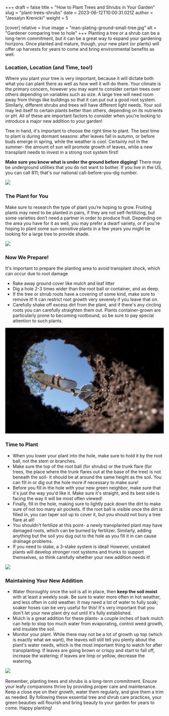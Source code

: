 +++
draft = false
title = "How to Plant Trees and Shrubs in Your Garden"
slug = "plant-trees-shrubs"
date = 2023-06-12T10:00:31.021Z
author = "Jessalyn Krenicki"
weight = 5

[cover]
relative = true
image = "man-plating-ground-small-tree.jpg"
alt = "Gardener comparing tree to hole"
+++
Planting a tree or a shrub can be a long-term commitment, but it can be a great way to expand your gardening horizons. Once planted and mature, though, your new plant (or plants) will offer up harvests for years to come and bring environmental benefits as well. 

### Location, Location (and Time, too!)

Where you plant your tree is very important, because it will dictate both what you can plant there as well as how well it will do there. Your climate is the primary concern, however you may want to consider certain trees over others depending on variables such as size. A large tree will need room away from things like buildings so that it can put out a good root system. Similarly, different shrubs and trees will have different light needs. Your soil may led itself to certain plants better than others, depending on its nutrients or pH. All of these are important factors to consider when you're looking to introduce a major new addition to your garden!

Tree in hand, it's important to choose the right time to plant. The best time to plant is during dormant seasons: after leaves fall in autumn, or before buds emerge in spring, while the weather is cool. Certainly not in the summer- the amount of sun will promote growth of leaves, while a new transplant needs to invest in a strong root system first!

**Make sure you know what is under the ground before digging!** There may be underground utilities that you do not want to bother. If you live in the US, you can call 811; that's our national call-before-you-dig number.

![](pexels-zen-chung-5528999.jpg)

### The Plant for You

Make sure to research the type of plant you’re hoping to grow. Fruiting plants may need to be planted in pairs, if they are not self-fertilizing, but some varieties don’t need a partner in order to produce fruit. Depending on the area you have for it as well, you may prefer a dwarf variety, or if you're hoping to plant some sun-sensitive plants in a few years you might be looking for a large tree to provide shade.

![](people-operating-heavy-duty-leaf-blower.jpg)

### Now We Prepare!

It's important to prepare the planting area to avoid transplant shock, which can occur due to root damage

* Rake away ground cover like mulch and leaf litter
* Dig a hole 2-3 times wider than the root ball or container, and as deep. 
* If the tree or shrub roots have a covering of some kind, make sure to remove it! It can restrict root growth very severely if you leave that on.
* Carefully shake off excess dirt from the plant, and if there's any circling roots you can carefully straighten them out. Plants container-grown are particularly prone to becoming rootbound, so be sure to pay special attention to such plants.

![](compost-still-life-concept-1-.jpg)

### Time to Plant

* When you lower your plant into the hole, make sure to hold it by the root ball, not the stem or branches.
* Make sure the top of the root ball (for shrubs) or the trunk flare (for trees, the place where the trunk flares out at the base of the tree) is not beneath the soil- it should be at around the same height as the soil. You can fill in or dig out the hole more if necessary to make sure!
* Before you fill in the hole with your new green neighbor, make sure that it's just the way you'd like it. Make sure it's straight, and its best side is facing the way it will be most often viewed!
* Finally, fill in the hole, making sure to lightly pack down the dirt to make sure of not too many air pockets.  If the root ball is visible once the dirt is filled in, you can taper soil up to cover it, but you should not bury a tree flare at all!
* You shouldn't fertilize at this point- a newly transplanted plant may have damaged roots, which can be burned by fertilizer. Similarly, adding anything but the soil you dug out to the hole as you fill it in can cause drainage problems.
* If you need to stake, a 3-stake system is ideal! However, unstaked plants will develop stronger root systems and trunks to support themselves, so think carefully whether your new addition needs it!

![](planting-trees-as-part-reforestation-process.jpg)

### Maintaining Your New Addition

* Water thoroughly once the soil is all in place, then **keep the soil moist** with at least a weekly soak. Be sure to water more often in hot weather, and less often in cold weather. It may need a lot of water to fully soak; soaker hoses can be very useful for this! It's very important that you don't let your new plant dry out until it's fully established.
* Mulch is a great addition for these plants- a couple inches of bark mulch can help to stop too much water from evaporating, control weed growth, and insulate the soil.
* Monitor your plant. While there may not be a lot of growth up top (which is exactly what we want), the leaves will still tell you plenty about the plant's water needs, which is the most important thing to watch for after transplanting. If leaves are going brown or crispy and start to fall off, increase the watering; if leaves are limp or yellow, decrease the watering.

![](environmental-conservation-garden-children.jpg)

Remember, planting trees and shrubs is a long-term commitment. Ensure your leafy companions thrive by providing proper care and maintenance. Keep a close eye on their growth, water them regularly, and give them a trim as needed. By following these essential tree and shrub care practices, your green beauties will flourish and bring beauty to your garden for years to come. Happy planting!